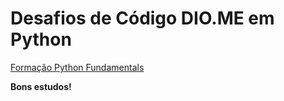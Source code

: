 # Desafios de Código DIO.ME em Python

[Formação Python Fundamentals](https://web.dio.me/track/formacao-python-fundamentals/)

**Bons estudos!**
